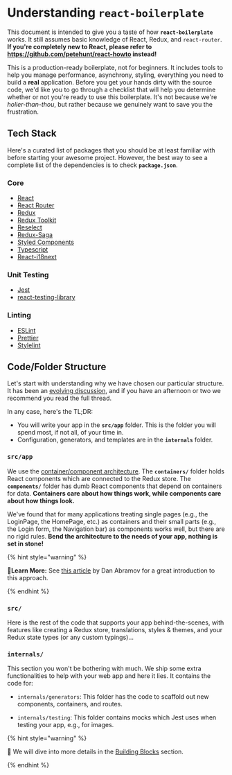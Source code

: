 # Understanding `react-boilerplate`

This document is intended to give you a taste of how **`react-boilerplate`** works. It still assumes basic knowledge of React, Redux, and `react-router`. **If you're completely new to React, please refer to https://github.com/petehunt/react-howto instead!**

This is a production-ready boilerplate, not for beginners. It includes tools to help you manage performance, asynchrony, styling, everything you need to build a **real** application. Before you get your hands dirty with the source code, we'd like you to go through a checklist that will help you determine whether or not you're ready to use this boilerplate. It's not because we're _holier-than-thou_, but rather because we genuinely want to save you the frustration.

## Tech Stack

Here's a curated list of packages that you should be at least familiar with before starting your awesome project. However, the best way to see a complete list of the dependencies is to check **`package.json`**.

### Core

- [React](https://facebook.github.io/react/)
- [React Router](https://github.com/ReactTraining/react-router)
- [Redux](http://redux.js.org/)
- [Redux Toolkit](https://redux-toolkit.js.org/)
- [Reselect](https://github.com/reactjs/reselect)
- [Redux-Saga](https://redux-saga.github.io/redux-saga/)
- [Styled Components](https://github.com/styled-components/styled-components)
- [Typescript](https://github.com/microsoft/TypeScript)
- [React-i18next](https://github.com/i18next/react-i18next)

### Unit Testing

- [Jest](http://facebook.github.io/jest/)
- [react-testing-library](https://github.com/testing-library/react-testing-library)

### Linting

- [ESLint](http://eslint.org/)
- [Prettier](https://prettier.io/)
- [Stylelint](https://stylelint.io/)

## Code/Folder Structure

Let's start with understanding why we have chosen our particular structure. It has been an [evolving discussion](https://github.com/react-boilerplate/react-boilerplate/issues/27), and if you have an afternoon or two we recommend you read the full thread.

In any case, here's the TL;DR:

- You will write your app in the **`src/app`** folder. This is the folder you will spend most, if not all, of your time in.
- Configuration, generators, and templates are in the **`internals`** folder.

### `src/app`

We use the [container/component architecture](https://medium.com/@dan_abramov/smart-and-dumb-components-7ca2f9a7c7d0#.4rmjqneiw). The **`containers/`** folder holds React components which are connected to the Redux store. The **`components/`** folder has dumb React components that depend on containers for data. **Containers care about how things work, while components care about how things look.**

We've found that for many applications treating single pages (e.g., the LoginPage, the HomePage, etc.) as containers and their small parts (e.g., the Login form, the Navigation bar) as components works well, but there are no rigid rules. **Bend the architecture to the needs of your app, nothing is set in stone!**

{% hint style="warning" %}

🧙**Learn More:** See [this article](https://medium.com/@dan_abramov/smart-and-dumb-components-7ca2f9a7c7d0) by Dan Abramov for a great introduction to this approach.

{% endhint %}

### `src/`

Here is the rest of the code that supports your app behind-the-scenes, with features like creating a Redux store, translations, styles & themes, and your Redux state types (or any custom typings)...

### `internals/`

This section you won't be bothering with much. We ship some extra functionalities to help with your web app and here it lies. It contains the code for:

- `internals/generators`: This folder has the code to scaffold out new components, containers, and routes.

- `internals/testing`: This folder contains mocks which Jest uses when testing your app, e.g., for images.

{% hint style="warning" %}

👀 We will dive into more details in the [Building Blocks](building-blocks/overview) section.

{% endhint %}

[`create-react-app`]: https://github.com/facebook/create-react-app
[`react-boilerplate`]: https://github.com/react-boilerplate/react-boilerplate
